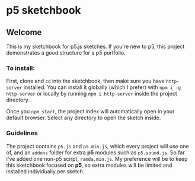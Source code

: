 # p5 sketchbook

## Welcome

This is my sketchbook for p5.js sketches. If you're new to p5, this project
demonstrates a good structure for a p5 portfolio. 

### To install: 

First, clone and `cd` into the sketchbook, then make sure you have
`http-server` installed. You can install it globally (which I prefer) with `npm
i -g http-server` or locally by running `npm i http-server` inside the project
directory. 

Once you `npm start`, the project index will automatically open in your default
browser. Select any directory to open the sketch inside.

### Guidelines

The project contains `p5.js` and `p5.min.js`, which every project will use one
of, and an `addons` folder for extra **p5** modules such as `p5.sound.js`.  So
far I've added one non-p5 script, `ramda.min.js`. My preference will be to keep
this sketchbook focused on **p5**, so extra modules will be limited and
installed individually per sketch.

